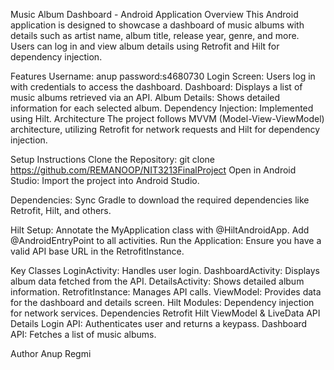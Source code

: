 

Music Album Dashboard - Android Application
Overview
This Android application is designed to showcase a dashboard of music albums with details such as artist name, album title, release year, genre, and more. Users can log in and view album details using Retrofit and Hilt for dependency injection.

Features
Username: anup
password:s4680730
Login Screen: Users log in with credentials to access the dashboard.
Dashboard: Displays a list of music albums retrieved via an API.
Album Details: Shows detailed information for each selected album.
Dependency Injection: Implemented using Hilt.
Architecture
The project follows MVVM (Model-View-ViewModel) architecture, utilizing Retrofit for network requests and Hilt for dependency injection.

Setup Instructions
Clone the Repository:
git clone https://github.com/REMANOOP/NIT3213FinalProject
Open in Android Studio: Import the project into Android Studio.

Dependencies: Sync Gradle to download the required dependencies like Retrofit, Hilt, and others.

Hilt Setup:
Annotate the MyApplication class with @HiltAndroidApp.
Add @AndroidEntryPoint to all activities.
Run the Application: Ensure you have a valid API base URL in the RetrofitInstance.

Key Classes
LoginActivity: Handles user login.
DashboardActivity: Displays album data fetched from the API.
DetailsActivity: Shows detailed album information.
RetrofitInstance: Manages API calls.
ViewModel: Provides data for the dashboard and details screen.
Hilt Modules: Dependency injection for network services.
Dependencies
Retrofit
Hilt
ViewModel & LiveData
API Details
Login API: Authenticates user and returns a keypass.
Dashboard API: Fetches a list of music albums.

Author
Anup Regmi
